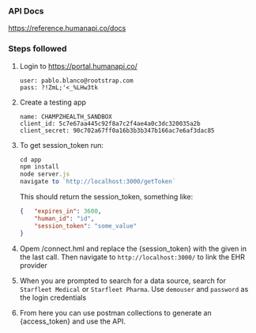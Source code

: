 ### API Docs

https://reference.humanapi.co/docs

### Steps followed

1. Login to https://portal.humanapi.co/

   ```
   user: pablo.blanco@rootstrap.com
   pass: ?!ZmL;'<_%LHw3tk
   ```

2. Create a testing app

   ```
   name: CHAMPZHEALTH_SANDBOX
   client_id: 5c7e67aa445c92f8a7c2f4ae4a0c3dc320035a2b
   client_secret: 90c702a67ff0a16b3b3b347b166ac7e6af3dac85
   ```

3. To get session_token run:

    ```javascript
    cd app
    npm install
    node server.js
    navigate to `http://localhost:3000/getToken`
    ```

    This should return the session_token, something like:

    ```json
    {   "expires_in": 3600,
        "human_id": "id",
        "session_token": "some_value"
    }
    ```

4. Opem /connect.hml and replace the {session_token} with the given in the last call. Then navigate to `http://localhost:3000/` to link the EHR provider

5. When you are prompted to search for a data source, search for `Starfleet Medical` or `Starfleet Pharma`. Use `demouser` and `password` as the login credentials

6. From here you can use postman collections to generate an {access_token} and use the API.
